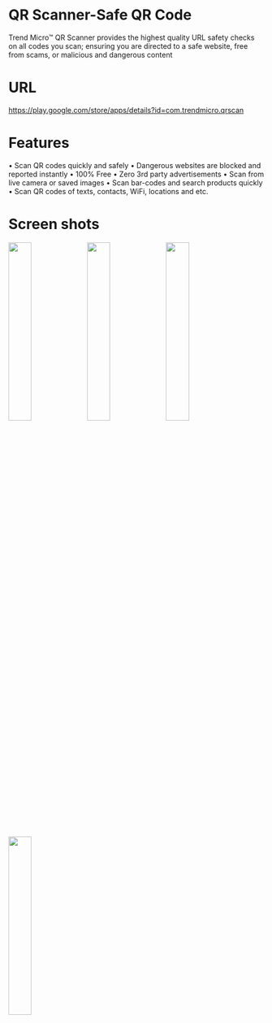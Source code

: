 # QR Scanner-Safe QR Code
Trend Micro™ QR Scanner provides the highest quality URL safety checks on all codes you scan; ensuring you are directed to a safe website, free from scams, or malicious and dangerous content

# URL
https://play.google.com/store/apps/details?id=com.trendmicro.qrscan

# Features
• Scan QR codes quickly and safely
• Dangerous websites are blocked and reported instantly
• 100% Free
• Zero 3rd party advertisements
• Scan from live camera or saved images
• Scan bar-codes and search products quickly
• Scan QR codes of texts, contacts, WiFi, locations and etc.

# Screen shots

<img src="https://lh3.googleusercontent.com/JTSjOdJ118kefpZ0mwCZWjsIFqJSTAzxvS1tGJsx57r1y8yD7wgpHLHsnLeOFByrhgQ3Roi5_6HpYk3ANMw_B4d_uw92SRKVX0R4rNVMzWSJRX-AG4OsR0-XRNjo5RlYvRrDiis2UQiqHMeB1SE3oH3DxtWfJaGBeCItgqUZ81iXZmqnOhhHER5EP30jbGqXerdG2yoPYpfPi2kVRccwUq7t1RUAMzIQBIkNda9AC710KkXhijBtQcrXFoj8kuVRlimvG2l7fx3Rj9Ec0Ei3XLtszBpMku_XT4teOsaolXPGCkkN-W6V9cWKIvwAhOauNEXnUyTeviDyecMJ47OmW0gw4i3PKJCSovIyLJoREgdc1LF-EcKhbERojgNySZ_0wmFNPmd8Jkmeu1YMQkBjGZ25ImM7CRUOA7xs6ECecgiXCCCJamdrJTt69hifLvJpvaZ9k20E2t8X3H9wohPke6kfjiOP2lDKxJWlfdcVOFehTufhh8mFg1gUedJsnUZ4M6nrGKLIwTMZw3jINCVJXb8Onrrb8MdGedAhrnzGXexbv9l-4qFuAuttb-z2A1im8MpmSGF2H2c202rv3ytgWTjGIRA8chwV5TcjOZoOb7mjlxHSMhexOxuxh984dpEY-yTzFz4ALea6ZhZrL2VamjkX2Kw_YQ9iU6NqFmxGAlRJrhQl_GXEt3DSc3J7K0hUpx20LYhcSPGEkOCFlxmJi2nUCpGfo4w6mhIa5gVPs6OWBLesMFJiZhQ4q5Hq9zISHJC33tMCjPciKOCXan6qA5tD6p4mkciUaOYngnj1cmN93sYCJh3uCXiyQImTGBCBw3qohnUeGnBP542tS0DOnvSlH5DYAAqXwrR5uPZEcmOooxpM9RAgES1y8HPnBlLSUc5sOYOAwFmPKb9mmqvmY-jO5W6YbkuXQpijyJbkfr0=w456-h937-no?authuser=0" width="30%"> <img src="https://lh3.googleusercontent.com/L3N4nyZhSFcn2e2MUU2VCIutHvH0tRdfhGO5MiF8M9Q3yuJ0y-QzOwbphGkcjnVWfpWIwOqcUNq4ezvzMT4k1g6LV-f6S8WgWbK9aJVECwYtZNs0s1K1gsBscBx4kkAYzMdH5QMNx795Ugvo83X0qOBpvwny9RZjUOcNnU2CuqV4gmnHZ7PeJ2pVehVZgKU-matdYJ8aI1h_2Fg-dmSUBb9YyXUrdGt-nVKZGhRIXqUIMuKis82Z4XANwHDmELOcLC_Q2q4RN5Y6gZCKk54ZNUJ92UQWcQYdXjRzgDwfmnTOnCAjPVqZT2EZo90rmRNY8cdQF44fEwJ_-SPMyhuFhF5SFapuRUzyJzOKo-wkGE9oygYce1-6ZC8KPkiiRPS6pvQZoHhvDJXYBj4-T4POchP8A7TUx8kn4TGNG-dJt1AYyVnq-2tRaXQkf3tAQxvRdle_-lzoDk6uKoxB0KSipl7ty1HsYrC1XMbN2BhkLzTKg4pkzh9bRYCAzitXEV1WPlkjNuxnqvWUGYhOyWU-vGeEk8NmjWnn5qoBUJMB3goFmiuuW5Kx3Xv7VTLgM0sNbl4BB4hBFJz0B6DbShkzmbVO1UTm_B5dHrkFiqB-rhEN5RAu6Yb6ZiuWg3wh1M_uzExaBGuWegTDAbv_4aS9K3FqUggcfYxHHL-Y6EUqeEBrMuueYZDmkF_90gc_Nj27WcBW-Dy6PBcMAqfxXnktgwMcEG8jjvQ-Jiivin6_hffxZe5afP17MMqgHf4m_Y8g22GggABnA7eiMcYFSG6WByJyXkZS66b_pUPiNVo6SUPcPQ-vY3TY-6Xjb3eRc-PZDByLpT1Vp92ygC3XKELsxsWXEtVdnVeY8049z7jHsAPDjx4BAyiuYozxR14gtmVxZD1dFh9XewMTWc64RTVOcEgwbSi0umMUF_jzb7D9CSs=w456-h937-no?authuser=0" width="30%"> <img src="https://lh3.googleusercontent.com/uJWuZ5rHl0hPNNK1MXUrDD9l2CjSmKFmSBiaZv0uT0JQQRsGPvJpAbLDMaRiuZSq_owXg7ylnd6P2v2Z0D2rcC5IDgzyQyIiVFeLagfkFQQUJjtFQudQ0xrAFAWDWTNXZ3wvaUNC9M2z2COkuGBfHyoYBG5-UFVZK0uHhwojSuXNG1B5LqOVtgaLhLd3kcOKw43-oxNAWDYSXqCAyl0BGb02ZHiPjR93DuV1xDIayPLJznnsKlyZRlqFjHWva3k6WjhBDBYA7TqK7I5j-pJh_Cc2OfEOkH6CninCAEZcW3fdCMOLTPOSXEhMJkUbuLlJFezYUH0YkBOKyRRAA_rRg5psa5eyWk-sGVzlYTmUa1WCRPncuSql55LTDfUvWmMza_XqNV3lLJvkdl_QiDD2DygeDGUAbd8C_caRodH-VBp_ubGwHbhlwT8dPz5VNrK1DVXIK1-bF28AZI1WmmhLFArUIuQf8obu598kHY6BD3JiM8Wb_RFOpKMV6ye1JKOCKjj_NbPDSPcpja1bXWbzGBhdcT6Ud23OQUFX2o0MuXzZnaA5ZRb4GxUF3O1237FOsquaa4NcIl7HGDb8DC_AySOySdmvo1whlQ0yIoFQCvEIhlmOXQbYN6PGBilbmWRIzxCooIyZksmds3PCnjlmSJeviQpjFPFeilStzM5VJZ5N5NFGKHavKyCbTgTqluhZwm8UznZ5ogSjqtNjVrk2F_hH51WKXnT_jBo7AGfP2nRwQfGUr7GR8VCl2iK2p0_pCjfWwilX1R4klaVzvs3SWr43KWzp29hyaM4n2w6RKWc1O7s9zWOVCTqImQIt_pWL0ppUaF2ugZ8t20ZKaLs9sm6npjEViebAeRpoq9Dt99pFv5lM8PFHISnw0qeKvuGPxnlnPOn70kO2p5GyavVOkBfC_errkWrSmj1WbPsfCf4=w456-h937-no?authuser=0" width="30%"> <img src="https://lh3.googleusercontent.com/DWONOXZdKvAhhd_2ca4K-W6rFuPAuGEc8T7nb5VAmgcwg_WUTQcfwc0zpUU8KJQ2sqAqvhMrajgAwksY0kq1RrNCEDWh1Sxz7X9_ZOoWdnY2e9zcQslKYISKyFEWIGDWDPjw_1dQDJAqlTMyPkUti0r5hmKdWNi1prXA-KpY87Djtye_I2bj_A04GDb2NBs4IQTEeju6HjXTAW0TRnwyio8zBQ7HKRDAbnQB8F4pZlw2kSYVs0I-wI3M0v8QGqcl1M5E8xhqU2JH5ErRzTt9Wbzta01u0YFtVsYZRX-bTi52Y7hoe8EQNd-gYyc9nai0rVjnDJG0U9_5Ea5T1l8EVcfwQjJP7a_D8Qi0akEmKz2LcLlxGlRaDcQi1j9Gpg2vLAaiLpkuYktGVlhyqO1pU_f6-Qx9Kj5P8C_QL3HawBass4t8Su5bgiGhkSueqtzoA66-2UGMDwEMqZxqIxkJFP0U30hIkKC6PaDMKiqrK5YqYMrlnaaXofEArGnEB31xAvRFO87tzrNP03foMPG3TaKCZqvDpCZpHYMN1r4w3rs6JCP6XzV8QjKKf6LloeC_ytTm1MgfvgLe1XW0urh31GfgZGrAtwrv4xUawpzDILe1wskfQhe2vMRfaAuG6NIZxTf3lyWI-LoJzZXO-4JfxAsSoF08TibcCXEnzXap2_Qkw5eSHd62N--KAuOCeTTXN38oHqfo1C9LEFMzSB09m_adAI1hQzKDhR15SB53foiMYYWsjhfpH1gL46k7xUBFoPKr50E6VeBEf7sS0nbmRvB7cxWOkave1k9ACZyRBpbKEDjxu7Kw0C_I-VCdRG74uYojYKqEwovukymo-hRafncqM4vCg3gToTB9mA9XD2xBJE96gfG9h4L-Rc9yw7qWG9atH02e9EzM5tSitvHjpFQeVuKMcSRj7FmLQEjfzD8=w456-h937-no?authuser=0" width="30%"> 
